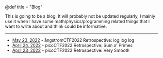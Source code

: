 @def title = "Blog"
<!-- @def tags = ["syntax", "code"] -->

This is going to be a blog. It will probably not be updated regularly,
I mainly use it when I have some math/physics/programming related
things that I want to write about and think could be informative.

____

* [May 23, 2022](/blog/05-23-22-log-log-log) - ångstromCTF2022 Retrospective: log log log
* [April 24, 2022](/blog/04-24-22-sum-o-primes) - picoCTF2022 Retrospective: Sum o' Primes
* [April 23, 2022](/blog/04-23-22-very-smooth) - picoCTF2022 Retrospective: Very Smooth